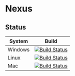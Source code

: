# Nexus

## Status

| System | Build |
| --- | --- |
| Windows | [![Build Status](https://dev.azure.com/mexel70/Nexus/_apis/build/status/Mexel70.Nexus?branchName=development&jobName=Windows)](https://dev.azure.com/mexel70/Nexus/_build/latest?definitionId=1&branchName=development) |
| Linux | [![Build Status](https://dev.azure.com/mexel70/Nexus/_apis/build/status/Mexel70.Nexus?branchName=development&jobName=Linux)](https://dev.azure.com/mexel70/Nexus/_build/latest?definitionId=1&branchName=development) |
| Mac | [![Build Status](https://dev.azure.com/mexel70/Nexus/_apis/build/status/Mexel70.Nexus?branchName=development&jobName=Mac)](https://dev.azure.com/mexel70/Nexus/_build/latest?definitionId=1&branchName=development) |
